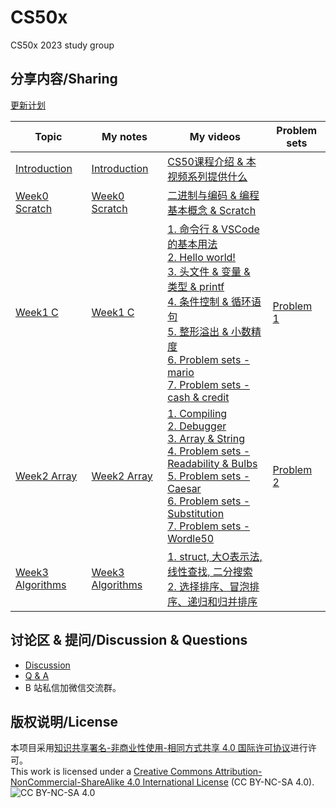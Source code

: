 # CS50x

CS50x 2023 study group

## 分享内容/Sharing

[更新计划](https://github.com/users/Xilesun/projects/2)

| Topic                                                        | My notes                                | My videos                                                                                                                                                                                                                                                                                                                                                                                                                                                                                                                                                         | Problem sets                    |
| ------------------------------------------------------------ | --------------------------------------- | ----------------------------------------------------------------------------------------------------------------------------------------------------------------------------------------------------------------------------------------------------------------------------------------------------------------------------------------------------------------------------------------------------------------------------------------------------------------------------------------------------------------------------------------------------------------- | ------------------------------- |
| [Introduction](https://cs50.harvard.edu/x/2023/)             | [Introduction](./notes/introduction.md) | [CS50课程介绍 & 本视频系列提供什么](https://www.bilibili.com/video/BV18k4y1K7fQ/)                                                                                                                                                                                                                                                                                                                                                                                                                                                                                 |                                 |
| [Week0 Scratch](https://cs50.harvard.edu/x/2023/weeks/0/)    | [Week0 Scratch](./notes/week0.md)       | [二进制与编码 & 编程基本概念 & Scratch](https://www.bilibili.com/video/BV1x94y1B7qa/)                                                                                                                                                                                                                                                                                                                                                                                                                                                                             |                                 |
| [Week1 C](https://cs50.harvard.edu/x/2023/weeks/1/)          | [Week1 C](./notes/week1.md)             | [1. 命令行 & VSCode的基本用法](https://www.bilibili.com/video/BV1fk4y1G7BX/)<br />[2. Hello world!](https://www.bilibili.com/video/BV1qp4y157FX/)<br />[3. 头文件 & 变量 & 类型 & printf](https://www.bilibili.com/video/BV1Lj41197eZ/)<br />[4. 条件控制 & 循环语句](https://www.bilibili.com/video/BV12V4y1v7EQ/)<br />[5. 整形溢出 & 小数精度](https://www.bilibili.com/video/BV1Cu4y117zx/)<br />[6. Problem sets - mario](https://www.bilibili.com/video/BV1Cr4y1R7wd/)<br />[7. Problem sets - cash & credit](https://www.bilibili.com/video/BV1iN411q7Pk/) | [Problem 1](./code/probs/prob1) |
| [Week2 Array](https://cs50.harvard.edu/x/2023/weeks/2/)      | [Week2 Array](./notes/week2.md)         | [1. Compiling](https://www.bilibili.com/video/BV1Nu411c7WB/)<br />[2. Debugger](https://www.bilibili.com/video/BV1BF411m7Wc/)<br />[3. Array & String](https://www.bilibili.com/video/BV1PB4y1o7Ey/)<br />[4. Problem sets - Readability & Bulbs](https://www.bilibili.com/video/BV1uM41197Zz/)<br />[5. Problem sets - Caesar](https://www.bilibili.com/video/BV1uM41197Zz/)<br />[6. Problem sets - Substitution](https://www.bilibili.com/video/BV1xG411D7uV/)<br />[7. Problem sets - Wordle50](https://www.bilibili.com/video/BV1xc411q7Kg/)                 | [Problem 2](./code/probs/prob2) |
| [Week3 Algorithms](https://cs50.harvard.edu/x/2023/weeks/3/) | [Week3 Algorithms](./notes/week3.md)    | [1. struct, 大O表示法, 线性查找, 二分搜索](https://www.bilibili.com/video/BV1oK411t7xw/)<br />[2. 选择排序、冒泡排序、递归和归并排序](https://www.bilibili.com/video/BV16c411t7em/)                                                                                                                                                                                                                                                                                                                                                                               |                                 |

## 讨论区 & 提问/Discussion & Questions

- [Discussion](https://github.com/Xilesun/CS50x/discussions)
- [Q & A](https://github.com/Xilesun/CS50x/discussions/categories/q-a)
- B 站私信加微信交流群。

## 版权说明/License

本项目采用[知识共享署名-非商业性使用-相同方式共享 4.0 国际许可协议](https://creativecommons.org/licenses/by-nc-sa/4.0/)进行许可。  
This work is licensed under a [Creative Commons Attribution-NonCommercial-ShareAlike 4.0 International License](https://creativecommons.org/licenses/by-nc-sa/4.0/) (CC BY-NC-SA 4.0).  
![CC BY-NC-SA 4.0](https://i.creativecommons.org/l/by-nc-sa/4.0/88x31.png)
